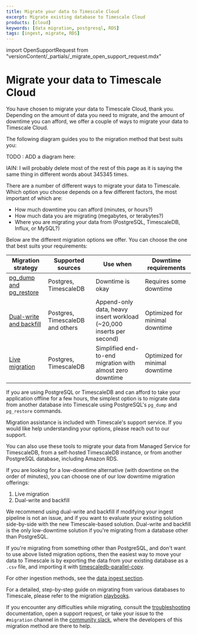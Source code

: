 ```yaml
---
title: Migrate your data to Timescale Cloud
excerpt: Migrate existing database to Timescale Cloud
products: [cloud]
keywords: [data migration, postgresql, RDS]
tags: [ingest, migrate, RDS]
---
```


import OpenSupportRequest from "versionContent/_partials/_migrate_open_support_request.mdx"

# Migrate your data to Timescale Cloud

You have chosen to migrate your data to Timescale Cloud, thank you. Depending on the amount of data 
you need to migrate, and the amount of downtime you can afford, we offer a couple of ways to migrate 
your data to Timescale Cloud. 

The following diagram guides you to the migration method that best suits you:

TODO : ADD a diagram here:

IAIN: I will probably delete most of the rest of this page as it is saying the same thing in different
words about 345345 times. 

There are a number of different ways to migrate your data to Timescale. Which
option you choose depends on a few different factors, the most important of
which are:

- How much downtime you can afford (minutes, or hours?)
- How much data you are migrating (megabytes, or terabytes?)
- Where you are migrating your data from (PostgreSQL, TimescaleDB, Influx, or MySQL?)

Below are the different migration options we offer. You can choose the one that best suits your requirements:

| Migration strategy                        | Supported sources                | Use when                                                             | Downtime requirements          |
|-------------------------------------------|----------------------------------|----------------------------------------------------------------------|--------------------------------|
| [pg_dump and pg_restore][pg-dump-restore] | Postgres, TimescaleDB            | Downtime is okay                                                     | Requires some downtime         |
| [Dual-write and backfill][dual-write]     | Postgres, TimescaleDB and others | Append-only data, heavy insert workload (~20,000 inserts per second) | Optimized for minimal downtime |
| [Live migration][live-migration]          | Postgres, TimescaleDB            | Simplified end-to-end migration with almost zero downtime            | Optimized for minimal downtime |

If you are using PostgreSQL or TimescaleDB and can afford to take your
application offline for a few hours, the simplest option is to migrate data
from another database into Timescale using PostgreSQL's `pg_dump` and
`pg_restore` commands. 

<Highlight type="note">
Migration assistance is included with Timescale's support service. If you would
like help understanding your options, please reach out to our support.

<OpenSupportRequest />

</Highlight>


You can also use these tools to migrate your data from Managed Service for
TimescaleDB, from a self-hosted TimescaleDB instance, or from another
PostgreSQL database, including Amazon RDS.

If you are looking for a low-downtime alternative (with downtime on the order
of minutes), you can choose one of our low downtime migration offerings:

1. Live migration
2. Dual-write and backfill





We recommend using dual-write and backfill if modifying your ingest pipeline is
not an issue, and if you want to evaluate your existing solution side-by-side
with the new Timescale-based solution. Dual-write and backfill is the only
low-downtime solution if you're migrating from a database other than PostgreSQL.

If you're migrating from something other than PostgreSQL, and don't want to use
above listed migration options, then the easiest way to move your data to
Timescale is by exporting the data from your existing database as a `.csv` file,
and importing it with [timescaledb-parallel-copy][parallel-copy].

For other ingestion methods, see the [data ingest section][data-ingest].

For a detailed, step-by-step guide on migrating from various databases to Timescale, please refer to the migration [playbooks].

If you encounter any difficulties while migrating, consult the
[troubleshooting] documentation, open a support request, or take
your issue to the `#migration` channel in the [community slack](https://slack.timescale.com/),
where the developers of this migration method are there to help.

<OpenSupportRequest />

[data-ingest]: /use-timescale/:currentVersion:/ingest-data/
[dual-write]: /migrate/:currentVersion:/dual-write-and-backfill/
[pg-dump-restore]: /migrate/:currentVersion:/pg-dump-and-restore/
[parallel-copy]: /use-timescale/:currentVersion:/ingest-data/import-csv/
[troubleshooting]: /migrate/:currentVersion:/troubleshooting/
[live-migration]: /migrate/:currentVersion:/live-migration/
[pgcopydb]: https://github.com/dimitri/pgcopydb
[playbooks]: /migrate/:currentVersion:/playbooks/